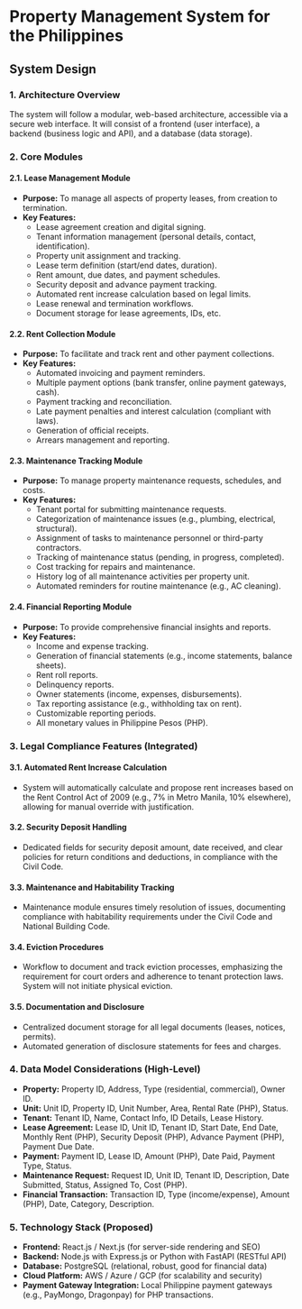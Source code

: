 # Property Management System for the Philippines

## System Design

### 1. Architecture Overview
The system will follow a modular, web-based architecture, accessible via a secure web interface. It will consist of a frontend (user interface), a backend (business logic and API), and a database (data storage).

### 2. Core Modules

#### 2.1. Lease Management Module
- **Purpose:** To manage all aspects of property leases, from creation to termination.
- **Key Features:**
    - Lease agreement creation and digital signing.
    - Tenant information management (personal details, contact, identification).
    - Property unit assignment and tracking.
    - Lease term definition (start/end dates, duration).
    - Rent amount, due dates, and payment schedules.
    - Security deposit and advance payment tracking.
    - Automated rent increase calculation based on legal limits.
    - Lease renewal and termination workflows.
    - Document storage for lease agreements, IDs, etc.

#### 2.2. Rent Collection Module
- **Purpose:** To facilitate and track rent and other payment collections.
- **Key Features:**
    - Automated invoicing and payment reminders.
    - Multiple payment options (bank transfer, online payment gateways, cash).
    - Payment tracking and reconciliation.
    - Late payment penalties and interest calculation (compliant with laws).
    - Generation of official receipts.
    - Arrears management and reporting.

#### 2.3. Maintenance Tracking Module
- **Purpose:** To manage property maintenance requests, schedules, and costs.
- **Key Features:**
    - Tenant portal for submitting maintenance requests.
    - Categorization of maintenance issues (e.g., plumbing, electrical, structural).
    - Assignment of tasks to maintenance personnel or third-party contractors.
    - Tracking of maintenance status (pending, in progress, completed).
    - Cost tracking for repairs and maintenance.
    - History log of all maintenance activities per property unit.
    - Automated reminders for routine maintenance (e.g., AC cleaning).

#### 2.4. Financial Reporting Module
- **Purpose:** To provide comprehensive financial insights and reports.
- **Key Features:**
    - Income and expense tracking.
    - Generation of financial statements (e.g., income statements, balance sheets).
    - Rent roll reports.
    - Delinquency reports.
    - Owner statements (income, expenses, disbursements).
    - Tax reporting assistance (e.g., withholding tax on rent).
    - Customizable reporting periods.
    - All monetary values in Philippine Pesos (PHP).

### 3. Legal Compliance Features (Integrated)

#### 3.1. Automated Rent Increase Calculation
- System will automatically calculate and propose rent increases based on the Rent Control Act of 2009 (e.g., 7% in Metro Manila, 10% elsewhere), allowing for manual override with justification.

#### 3.2. Security Deposit Handling
- Dedicated fields for security deposit amount, date received, and clear policies for return conditions and deductions, in compliance with the Civil Code.

#### 3.3. Maintenance and Habitability Tracking
- Maintenance module ensures timely resolution of issues, documenting compliance with habitability requirements under the Civil Code and National Building Code.

#### 3.4. Eviction Procedures
- Workflow to document and track eviction processes, emphasizing the requirement for court orders and adherence to tenant protection laws. System will not initiate physical eviction.

#### 3.5. Documentation and Disclosure
- Centralized document storage for all legal documents (leases, notices, permits).
- Automated generation of disclosure statements for fees and charges.

### 4. Data Model Considerations (High-Level)

- **Property:** Property ID, Address, Type (residential, commercial), Owner ID.
- **Unit:** Unit ID, Property ID, Unit Number, Area, Rental Rate (PHP), Status.
- **Tenant:** Tenant ID, Name, Contact Info, ID Details, Lease History.
- **Lease Agreement:** Lease ID, Unit ID, Tenant ID, Start Date, End Date, Monthly Rent (PHP), Security Deposit (PHP), Advance Payment (PHP), Payment Due Date.
- **Payment:** Payment ID, Lease ID, Amount (PHP), Date Paid, Payment Type, Status.
- **Maintenance Request:** Request ID, Unit ID, Tenant ID, Description, Date Submitted, Status, Assigned To, Cost (PHP).
- **Financial Transaction:** Transaction ID, Type (income/expense), Amount (PHP), Date, Category, Description.

### 5. Technology Stack (Proposed)
- **Frontend:** React.js / Next.js (for server-side rendering and SEO)
- **Backend:** Node.js with Express.js or Python with FastAPI (RESTful API)
- **Database:** PostgreSQL (relational, robust, good for financial data)
- **Cloud Platform:** AWS / Azure / GCP (for scalability and security)
- **Payment Gateway Integration:** Local Philippine payment gateways (e.g., PayMongo, Dragonpay) for PHP transactions.
